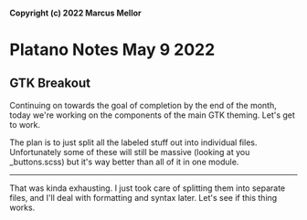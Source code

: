 #### Copyright (c) 2022 Marcus Mellor
# Platano Notes May 9 2022

## GTK Breakout
Continuing on towards the goal of completion by the end of the month, today we're working on the components of the main GTK theming. Let's get to work.

The plan is to just split all the labeled stuff out into individual files. Unfortunately some of these will still be massive (looking at you _buttons.scss) but it's way better than all of it in one module.

* * *

That was kinda exhausting. I just took care of splitting them into separate files, and I'll deal with formatting and syntax later. Let's see if this thing works.